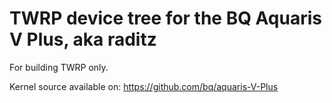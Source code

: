 TWRP device tree for the BQ Aquaris V Plus, aka raditz
========================================================

For building TWRP only.

Kernel source available on: https://github.com/bq/aquaris-V-Plus
